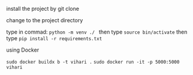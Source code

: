 install the project by git clone

change to the project directory

type in commad: ```python -m venv ./ ```
then type ```source bin/activate```
then type ```pip install -r requirements.txt```


using Docker

```sudo docker buildx b -t vihari .```
```sudo docker run -it -p 5000:5000 vihari```
